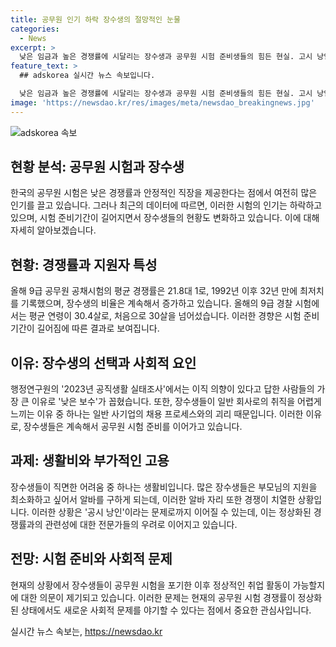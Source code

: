 ```yaml
---
title: 공무원 인기 하락 장수생의 절망적인 눈물
categories:
  - News
excerpt: >
  낮은 임금과 높은 경쟁률에 시달리는 장수생과 공무원 시험 준비생들의 힘든 현실. 고시 낭인 우려도 나오는 가운데, 생활비 부담으로 야간 편의점 알바 인기도 높아지고 있음. 30대 초반 최모씨는 공무원을 포기하길 원하지만 아무것도 하지 못한 자기 자신에 자괴감을 느낀다고 토로하며, 장수생들의 불안한 미래가 대두된다는 우려도 있다.
feature_text: >
  ## adskorea 실시간 뉴스 속보입니다.

  낮은 임금과 높은 경쟁률에 시달리는 장수생과 공무원 시험 준비생들의 힘든 현실. 고시 낭인 우려도 나오는 가운데, 생활비 부담으로 야간 편의점 알바 인기도 높아지고 있음. 30대 초반 최모씨는 공무원을 포기하길 원하지만 아무것도 하지 못한 자기 자신에 자괴감을 느낀다고 토로하며, 장수생들의 불안한 미래가 대두된다는 우려도 있다.
image: 'https://newsdao.kr/res/images/meta/newsdao_breakingnews.jpg'
---
```


<p><img src="https://newsdao.kr/res/images/meta/newsdao_breakingnews.jpg" alt="adskorea 속보" /></p>

<h2 data-ke-size="size26">현황 분석: 공무원 시험과 장수생</h2>

<p data-ke-size="size16">한국의 공무원 시험은 낮은 경쟁률과 안정적인 직장을 제공한다는 점에서 여전히 많은 인기를 끌고 있습니다. 그러나 최근의 데이터에 따르면, 이러한 시험의 인기는 하락하고 있으며, 시험 준비기간이 길어지면서 장수생들의 현황도 변화하고 있습니다. 이에 대해 자세히 알아보겠습니다.</p>

<h2 data-ke-size="size26">현황: 경쟁률과 지원자 특성</h2>

<p data-ke-size="size16">올해 9급 공무원 공채시험의 평균 경쟁률은 21.8대 1로, 1992년 이후 32년 만에 최저치를 기록했으며, 장수생의 비율은 계속해서 증가하고 있습니다. 올해의 9급 경찰 시험에서는 평균 연령이 30.4살로, 처음으로 30살을 넘어섰습니다. 이러한 경향은 시험 준비 기간이 길어짐에 따른 결과로 보여집니다.</p>

<h2 data-ke-size="size26">이유: 장수생의 선택과 사회적 요인</h2>

<p data-ke-size="size16">행정연구원의 '2023년 공직생활 실태조사'에서는 이직 의향이 있다고 답한 사람들의 가장 큰 이유로 '낮은 보수'가 꼽혔습니다. 또한, 장수생들이 일반 회사로의 취직을 어렵게 느끼는 이유 중 하나는 일반 사기업의 채용 프로세스와의 괴리 때문입니다. 이러한 이유로, 장수생들은 계속해서 공무원 시험 준비를 이어가고 있습니다.</p>

<h2 data-ke-size="size26">과제: 생활비와 부가적인 고용</h2>

<p data-ke-size="size16">장수생들이 직면한 어려움 중 하나는 생활비입니다. 많은 장수생들은 부모님의 지원을 최소화하고 싶어서 알바를 구하게 되는데, 이러한 알바 자리 또한 경쟁이 치열한 상황입니다. 이러한 상황은 '공시 낭인'이라는 문제로까지 이어질 수 있는데, 이는 정상화된 경쟁률과의 관련성에 대한 전문가들의 우려로 이어지고 있습니다.</p>

<h2 data-ke-size="size26">전망: 시험 준비와 사회적 문제</h2>

<p data-ke-size="size16">현재의 상황에서 장수생들이 공무원 시험을 포기한 이후 정상적인 취업 활동이 가능할지에 대한 의문이 제기되고 있습니다. 이러한 문제는 현재의 공무원 시험 경쟁률이 정상화된 상태에서도 새로운 사회적 문제를 야기할 수 있다는 점에서 중요한 관심사입니다.</p>
실시간 뉴스 속보는, <a href="https://newsdao.kr" rel="dofollow">https://newsdao.kr</a>


